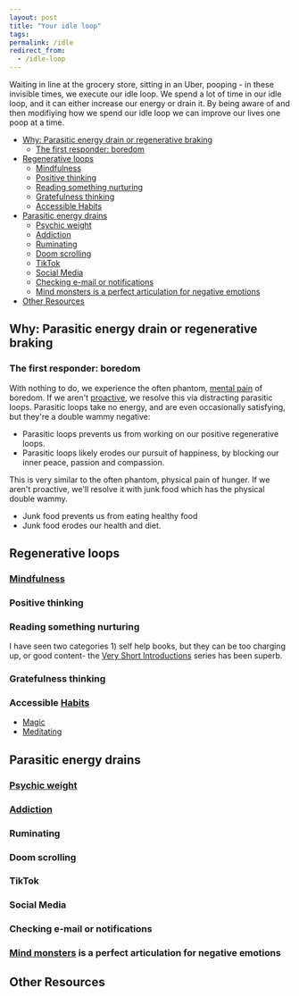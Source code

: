 ```yaml
---
layout: post
title: "Your idle loop"
tags:
permalink: /idle
redirect_from:
  - /idle-loop
---
```


Waiting in line at the grocery store, sitting in an Uber, pooping - in these invisible times, we execute our idle loop. We spend a lot of time in our idle loop, and it can either increase our energy or drain it. By being aware of and then modifiying how we spend our idle loop we can improve our lives one poop at a time.

<!-- prettier-ignore-start -->
<!-- vim-markdown-toc GFM -->

- [Why: Parasitic energy drain or regenerative braking](#why-parasitic-energy-drain-or-regenerative-braking)
    - [The first responder: boredom](#the-first-responder-boredom)
- [Regenerative loops](#regenerative-loops)
    - [Mindfulness](#mindfulness)
    - [Positive thinking](#positive-thinking)
    - [Reading something nurturing](#reading-something-nurturing)
    - [Gratefulness thinking](#gratefulness-thinking)
    - [Accessible Habits](#accessible-habits)
- [Parasitic energy drains](#parasitic-energy-drains)
    - [Psychic weight](#psychic-weight)
    - [Addiction](#addiction)
    - [Ruminating](#ruminating)
    - [Doom scrolling](#doom-scrolling)
    - [TikTok](#tiktok)
    - [Social Media](#social-media)
    - [Checking e-mail or notifications](#checking-e-mail-or-notifications)
    - [Mind monsters is a perfect articulation for negative emotions](#mind-monsters-is-a-perfect-articulation-for-negative-emotions)
- [Other Resources](#other-resources)

<!-- vim-markdown-toc -->
<!-- prettier-ignore-end -->

## Why: Parasitic energy drain or regenerative braking

### The first responder: boredom

With nothing to do, we experience the often phantom, [mental pain](/mental-pain) of boredom. If we aren't [proactive](/7h-c1), we resolve this via distracting parasitic loops. Parasitic loops take no energy, and are even occasionally satisfying, but they're a double wammy negative:

- Parasitic loops prevents us from working on our positive regenerative loops.
- Parasitic loops likely erodes our pursuit of happiness, by blocking our inner peace, passion and compassion.

This is very similar to the often phantom, physical pain of hunger. If we aren't proactive, we'll resolve it with junk food which has the physical double wammy.

- Junk food prevents us from eating healthy food
- Junk food erodes our health and diet.

## Regenerative loops

### [Mindfulness](/siy)

### Positive thinking

### Reading something nurturing

I have seen two categories 1) self help books, but they can be too charging up, or good content- the [Very Short Introductions](https://global.oup.com/academic/content/series/v/very-short-introductions-vsi/) series has been superb.

### Gratefulness thinking

### Accessible [Habits](/habits)

- [Magic](/magic)
- [Meditating](/siy)

## Parasitic energy drains

### [Psychic weight](/psychic-weight)

### [Addiction](/addiction)

### Ruminating

### Doom scrolling

### TikTok

### Social Media

### Checking e-mail or notifications

### [Mind monsters](/mind-monsters) is a perfect articulation for negative emotions

## Other Resources
